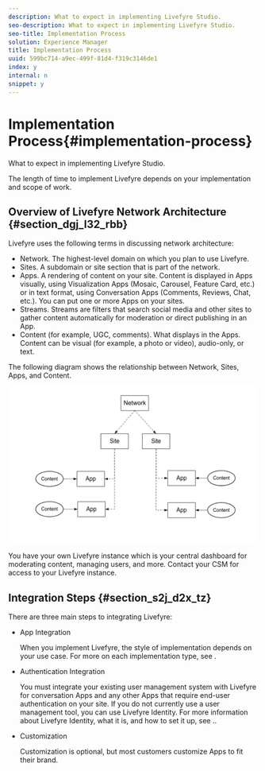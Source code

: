 ```yaml
---
description: What to expect in implementing Livefyre Studio.
seo-description: What to expect in implementing Livefyre Studio.
seo-title: Implementation Process
solution: Experience Manager
title: Implementation Process
uuid: 599bc714-a9ec-499f-81d4-f319c3146de1
index: y
internal: n
snippet: y
---
```


# Implementation Process{#implementation-process}

What to expect in implementing Livefyre Studio.

<!-- 

c_implementation_process.dita

 -->

The length of time to implement Livefyre depends on your implementation and scope of work.

## Overview of Livefyre Network Architecture {#section_dgj_l32_rbb}

Livefyre uses the following terms in discussing network architecture:

* Network. The highest-level domain on which you plan to use Livefyre. 
* Sites. A subdomain or site section that is part of the network.
* Apps. A rendering of content on your site. Content is displayed in Apps visually, using Visualization Apps (Mosaic, Carousel, Feature Card, etc.) or in text format, using Conversation Apps (Comments, Reviews, Chat, etc.). You can put one or more Apps on your sites.
* Streams. Streams are filters that search social media and other sites to gather content automatically for moderation or direct publishing in an App.
* Content (for example, UGC, comments). What displays in the Apps. Content can be visual (for example, a photo or video), audio-only, or text.

The following diagram shows the relationship between Network, Sites, Apps, and Content. 

![](assets/network_site_architecture.png)

You have your own Livefyre instance which is your central dashboard for moderating content, managing users, and more. Contact your CSM for access to your Livefyre instance.

## Integration Steps {#section_s2j_d2x_tz}

There are three main steps to integrating Livefyre:

* App Integration

  When you implement Livefyre, the style of implementation depends on your use case. For more on each implementation type, see [](../c-implementation-process/c-app-integration-types.md#c_app_integration_types).

* Authentication Integration

  You must integrate your existing user management system with Livefyre for conversation Apps and any other Apps that require end-user authentication on your site. If you do not currently use a user management tool, you can use Livefyre Identity. For more information about Livefyre Identity, what it is, and how to set it up, see [](c_livefyre_identity_comp.md#c_livefyre_identity).. 

* Customization

  Customization is optional, but most customers customize Apps to fit their brand.

